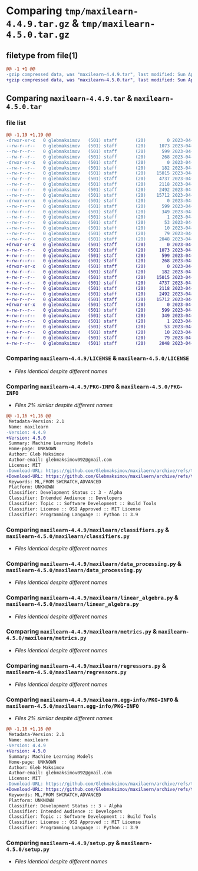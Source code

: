 # Comparing `tmp/maxilearn-4.4.9.tar.gz` & `tmp/maxilearn-4.5.0.tar.gz`

## filetype from file(1)

```diff
@@ -1 +1 @@
-gzip compressed data, was "maxilearn-4.4.9.tar", last modified: Sun Apr 23 11:57:05 2023, max compression
+gzip compressed data, was "maxilearn-4.5.0.tar", last modified: Sun Apr 23 11:57:17 2023, max compression
```

## Comparing `maxilearn-4.4.9.tar` & `maxilearn-4.5.0.tar`

### file list

```diff
@@ -1,19 +1,19 @@
-drwxr-xr-x   0 glebmaksimov   (501) staff       (20)        0 2023-04-23 11:57:05.154538 maxilearn-4.4.9/
--rw-r--r--   0 glebmaksimov   (501) staff       (20)     1073 2023-04-21 13:24:22.000000 maxilearn-4.4.9/LICENSE
--rw-r--r--   0 glebmaksimov   (501) staff       (20)      599 2023-04-23 11:57:05.154649 maxilearn-4.4.9/PKG-INFO
--rw-r--r--   0 glebmaksimov   (501) staff       (20)      268 2023-04-21 15:13:38.000000 maxilearn-4.4.9/README.md
-drwxr-xr-x   0 glebmaksimov   (501) staff       (20)        0 2023-04-23 11:57:05.152978 maxilearn-4.4.9/maxilearn/
--rw-r--r--   0 glebmaksimov   (501) staff       (20)      182 2023-04-22 17:45:39.000000 maxilearn-4.4.9/maxilearn/__init__.py
--rw-r--r--   0 glebmaksimov   (501) staff       (20)    15015 2023-04-22 07:51:57.000000 maxilearn-4.4.9/maxilearn/classifiers.py
--rw-r--r--   0 glebmaksimov   (501) staff       (20)     4737 2023-04-01 13:58:17.000000 maxilearn-4.4.9/maxilearn/data_processing.py
--rw-r--r--   0 glebmaksimov   (501) staff       (20)     2118 2023-04-03 14:34:37.000000 maxilearn-4.4.9/maxilearn/linear_algebra.py
--rw-r--r--   0 glebmaksimov   (501) staff       (20)     2492 2023-04-16 09:06:30.000000 maxilearn-4.4.9/maxilearn/metrics.py
--rw-r--r--   0 glebmaksimov   (501) staff       (20)    15712 2023-04-21 13:58:28.000000 maxilearn-4.4.9/maxilearn/regressors.py
-drwxr-xr-x   0 glebmaksimov   (501) staff       (20)        0 2023-04-23 11:57:05.154367 maxilearn-4.4.9/maxilearn.egg-info/
--rw-r--r--   0 glebmaksimov   (501) staff       (20)      599 2023-04-23 11:57:05.000000 maxilearn-4.4.9/maxilearn.egg-info/PKG-INFO
--rw-r--r--   0 glebmaksimov   (501) staff       (20)      349 2023-04-23 11:57:05.000000 maxilearn-4.4.9/maxilearn.egg-info/SOURCES.txt
--rw-r--r--   0 glebmaksimov   (501) staff       (20)        1 2023-04-23 11:57:05.000000 maxilearn-4.4.9/maxilearn.egg-info/dependency_links.txt
--rw-r--r--   0 glebmaksimov   (501) staff       (20)       53 2023-04-23 11:57:05.000000 maxilearn-4.4.9/maxilearn.egg-info/requires.txt
--rw-r--r--   0 glebmaksimov   (501) staff       (20)       10 2023-04-23 11:57:05.000000 maxilearn-4.4.9/maxilearn.egg-info/top_level.txt
--rw-r--r--   0 glebmaksimov   (501) staff       (20)       79 2023-04-23 11:57:05.154964 maxilearn-4.4.9/setup.cfg
--rw-r--r--   0 glebmaksimov   (501) staff       (20)     2048 2023-04-23 11:57:05.000000 maxilearn-4.4.9/setup.py
+drwxr-xr-x   0 glebmaksimov   (501) staff       (20)        0 2023-04-23 11:57:17.550143 maxilearn-4.5.0/
+-rw-r--r--   0 glebmaksimov   (501) staff       (20)     1073 2023-04-21 13:24:22.000000 maxilearn-4.5.0/LICENSE
+-rw-r--r--   0 glebmaksimov   (501) staff       (20)      599 2023-04-23 11:57:17.550319 maxilearn-4.5.0/PKG-INFO
+-rw-r--r--   0 glebmaksimov   (501) staff       (20)      268 2023-04-21 15:13:38.000000 maxilearn-4.5.0/README.md
+drwxr-xr-x   0 glebmaksimov   (501) staff       (20)        0 2023-04-23 11:57:17.548725 maxilearn-4.5.0/maxilearn/
+-rw-r--r--   0 glebmaksimov   (501) staff       (20)      182 2023-04-22 17:45:39.000000 maxilearn-4.5.0/maxilearn/__init__.py
+-rw-r--r--   0 glebmaksimov   (501) staff       (20)    15015 2023-04-22 07:51:57.000000 maxilearn-4.5.0/maxilearn/classifiers.py
+-rw-r--r--   0 glebmaksimov   (501) staff       (20)     4737 2023-04-01 13:58:17.000000 maxilearn-4.5.0/maxilearn/data_processing.py
+-rw-r--r--   0 glebmaksimov   (501) staff       (20)     2118 2023-04-03 14:34:37.000000 maxilearn-4.5.0/maxilearn/linear_algebra.py
+-rw-r--r--   0 glebmaksimov   (501) staff       (20)     2492 2023-04-16 09:06:30.000000 maxilearn-4.5.0/maxilearn/metrics.py
+-rw-r--r--   0 glebmaksimov   (501) staff       (20)    15712 2023-04-21 13:58:28.000000 maxilearn-4.5.0/maxilearn/regressors.py
+drwxr-xr-x   0 glebmaksimov   (501) staff       (20)        0 2023-04-23 11:57:17.549963 maxilearn-4.5.0/maxilearn.egg-info/
+-rw-r--r--   0 glebmaksimov   (501) staff       (20)      599 2023-04-23 11:57:17.000000 maxilearn-4.5.0/maxilearn.egg-info/PKG-INFO
+-rw-r--r--   0 glebmaksimov   (501) staff       (20)      349 2023-04-23 11:57:17.000000 maxilearn-4.5.0/maxilearn.egg-info/SOURCES.txt
+-rw-r--r--   0 glebmaksimov   (501) staff       (20)        1 2023-04-23 11:57:17.000000 maxilearn-4.5.0/maxilearn.egg-info/dependency_links.txt
+-rw-r--r--   0 glebmaksimov   (501) staff       (20)       53 2023-04-23 11:57:17.000000 maxilearn-4.5.0/maxilearn.egg-info/requires.txt
+-rw-r--r--   0 glebmaksimov   (501) staff       (20)       10 2023-04-23 11:57:17.000000 maxilearn-4.5.0/maxilearn.egg-info/top_level.txt
+-rw-r--r--   0 glebmaksimov   (501) staff       (20)       79 2023-04-23 11:57:17.550670 maxilearn-4.5.0/setup.cfg
+-rw-r--r--   0 glebmaksimov   (501) staff       (20)     2048 2023-04-23 11:57:17.000000 maxilearn-4.5.0/setup.py
```

### Comparing `maxilearn-4.4.9/LICENSE` & `maxilearn-4.5.0/LICENSE`

 * *Files identical despite different names*

### Comparing `maxilearn-4.4.9/PKG-INFO` & `maxilearn-4.5.0/PKG-INFO`

 * *Files 2% similar despite different names*

```diff
@@ -1,16 +1,16 @@
 Metadata-Version: 2.1
 Name: maxilearn
-Version: 4.4.9
+Version: 4.5.0
 Summary: Machine Learning Models
 Home-page: UNKNOWN
 Author: Gleb Maksimov
 Author-email: glebmaksimov092@gmail.com
 License: MIT
-Download-URL: https://github.com/Glebmaksimov/maxilaern/archive/refs/tags/4.4.8.tar.gz
+Download-URL: https://github.com/Glebmaksimov/maxilaern/archive/refs/tags/4.4.9.tar.gz
 Keywords: ML,FROM SWCRATCH,ADVANCED
 Platform: UNKNOWN
 Classifier: Development Status :: 3 - Alpha
 Classifier: Intended Audience :: Developers
 Classifier: Topic :: Software Development :: Build Tools
 Classifier: License :: OSI Approved :: MIT License
 Classifier: Programming Language :: Python :: 3.9
```

### Comparing `maxilearn-4.4.9/maxilearn/classifiers.py` & `maxilearn-4.5.0/maxilearn/classifiers.py`

 * *Files identical despite different names*

### Comparing `maxilearn-4.4.9/maxilearn/data_processing.py` & `maxilearn-4.5.0/maxilearn/data_processing.py`

 * *Files identical despite different names*

### Comparing `maxilearn-4.4.9/maxilearn/linear_algebra.py` & `maxilearn-4.5.0/maxilearn/linear_algebra.py`

 * *Files identical despite different names*

### Comparing `maxilearn-4.4.9/maxilearn/metrics.py` & `maxilearn-4.5.0/maxilearn/metrics.py`

 * *Files identical despite different names*

### Comparing `maxilearn-4.4.9/maxilearn/regressors.py` & `maxilearn-4.5.0/maxilearn/regressors.py`

 * *Files identical despite different names*

### Comparing `maxilearn-4.4.9/maxilearn.egg-info/PKG-INFO` & `maxilearn-4.5.0/maxilearn.egg-info/PKG-INFO`

 * *Files 2% similar despite different names*

```diff
@@ -1,16 +1,16 @@
 Metadata-Version: 2.1
 Name: maxilearn
-Version: 4.4.9
+Version: 4.5.0
 Summary: Machine Learning Models
 Home-page: UNKNOWN
 Author: Gleb Maksimov
 Author-email: glebmaksimov092@gmail.com
 License: MIT
-Download-URL: https://github.com/Glebmaksimov/maxilaern/archive/refs/tags/4.4.8.tar.gz
+Download-URL: https://github.com/Glebmaksimov/maxilaern/archive/refs/tags/4.4.9.tar.gz
 Keywords: ML,FROM SWCRATCH,ADVANCED
 Platform: UNKNOWN
 Classifier: Development Status :: 3 - Alpha
 Classifier: Intended Audience :: Developers
 Classifier: Topic :: Software Development :: Build Tools
 Classifier: License :: OSI Approved :: MIT License
 Classifier: Programming Language :: Python :: 3.9
```

### Comparing `maxilearn-4.4.9/setup.py` & `maxilearn-4.5.0/setup.py`

 * *Files identical despite different names*

